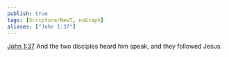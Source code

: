 ```yaml
---
publish: true
tags: [Scripture/NewT, noGraph]
aliases: ["John 1:37"]
---
```

[John 1:37](https://churchofjesuschrist.org/study/scriptures/nt/john/1?lang=eng&id=p37#p37) And the two disciples heard him speak, and they followed Jesus.
